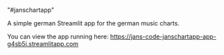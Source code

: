 "#janschartapp" 

A simple german Streamlit app for the german music charts.

You can view the app running here:
https://jans-code-janschartapp-app-g4sb5i.streamlitapp.com